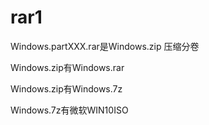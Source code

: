 # rar1

Windows.partXXX.rar是Windows.zip 压缩分卷

Windows.zip有Windows.rar

Windows.zip有Windows.7z

Windows.7z有微软WIN10ISO
